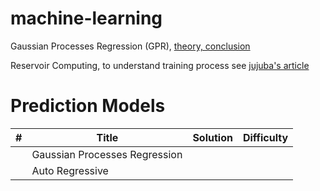 # machine-learning
Gaussian Processes Regression (GPR), [theory, conclusion](https://github.com/suzyi/machine-learning/blob/master/GPR.pdf)

Reservoir Computing, to understand training process see [jujuba's article](http://jujuba.me/articles/reservoir_computing.html)

# Prediction Models
| # | Title | Solution | Difficulty |
|---| ----- | -------- | ---------- |
|   | Gaussian Processes Regression  |            |
|   | Auto Regressive  |            |
